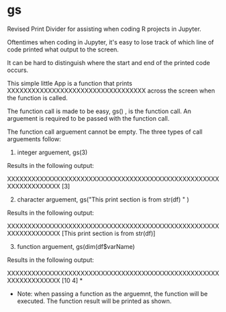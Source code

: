 # gs
Revised Print Divider for assisting when coding R projects in Jupyter.

Oftentimes when coding in Jupyter, it's easy to lose track of which line of code printed what output to the screen.

It can be hard to distinguish where the start  and end of the printed code occurs.

This simple little App is a function that prints  XXXXXXXXXXXXXXXXXXXXXXXXXXXXXXXXXX across the screen when the function is called.

The function call is made to be easy, gs() , is the function call.  An arguement is required to be passed with the function call.

The function call arguement cannot be empty.  The three types of call arguements follow:

1) integer arguement,  gs(3)

Results in the following output:

XXXXXXXXXXXXXXXXXXXXXXXXXXXXXXXXXXXXXXXXXXXXXXXXXXXXXXXXXXXXXXXXX
[3]


2) character arguement, gs("This print section is from str(df) " )

Results in the following output:

XXXXXXXXXXXXXXXXXXXXXXXXXXXXXXXXXXXXXXXXXXXXXXXXXXXXXXXXXXXXXXXXX
[This print section is from str(df)]


3) function arguement, gs(dim(df$varName) 

Results in the following output:

XXXXXXXXXXXXXXXXXXXXXXXXXXXXXXXXXXXXXXXXXXXXXXXXXXXXXXXXXXXXXXXXX
[10 4]  *


* Note: when passing a function as the arguemnt, the function will be executed. The function result will be printed as shown.
